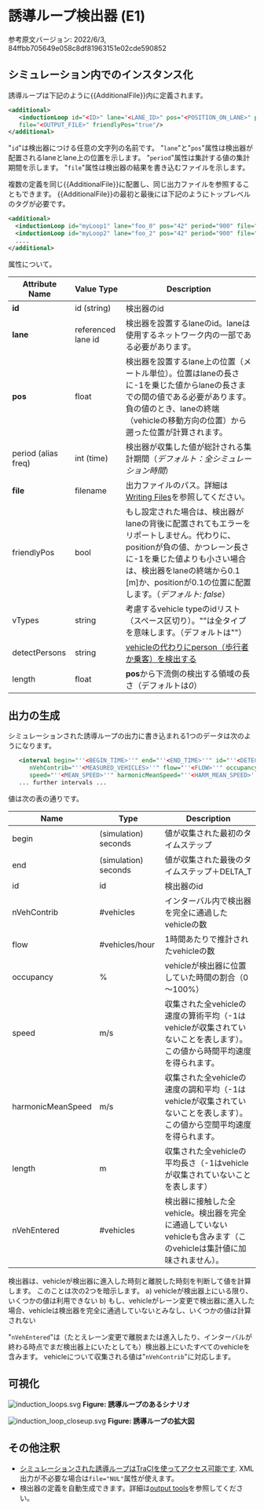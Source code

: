 <!-- detector : 検出器 -->

# 誘導ループ検出器 (E1)

参考原文バージョン: 2022/6/3, 84ffbb705649e058c8df81963151e02cde590852

## シミュレーション内でのインスタンス化

誘導ループは下記のように{{AdditionalFile}}内に定義されます。

```xml
<additional>
   <inductionLoop id="<ID>" lane="<LANE_ID>" pos="<POSITION_ON_LANE>" period="<AGGREGATION_TIME>"
   file="<OUTPUT_FILE>" friendlyPos="true"/>
</additional>
```

"`id`"は検出器につける任意の文字列の名前です。
"`lane`"と"`pos`"属性は検出器が配置されるlaneとlane上の位置を示します。
"`period`"属性は集計する値の集計期間を示します。
"`file`"属性は検出器の結果を書き込むファイルを示します。

複数の定義を同じ{{AdditionalFile}}に配置し、同じ出力ファイルを参照することもできます。
{{AdditionalFile}}の最初と最後には下記のようにトップレベルのタグが必要です。

```xml
<additional>
  <inductionLoop id="myLoop1" lane="foo_0" pos="42" period="900" file="out.xml"/>
  <inductionLoop id="myLoop2" lane="foo_2" pos="42" period="900" file="out.xml"/>
  ....
</additional>
```

属性について。

| Attribute Name | Value Type         | Description |
| -------------- | ------------------ | -------------------------------------------------------------------------------------- |
| **id**         | id (string)        | 検出器のid                                                                      |
| **lane**       | referenced lane id | 検出器を設置するlaneのid。laneは使用するネットワーク内の一部である必要があります。|
| **pos**        | float              | 検出器を設置するlane上の位置（メートル単位）。位置はlaneの長さに-1を乗じた値からlaneの長さまでの間の値である必要があります。負の値のとき、laneの終端（vehicleの移動方向の位置）から遡った位置が計算されます。|
| period (alias freq) | int (time)| 検出器が収集した値が総計される集計期間（*デフォルト：全シミュレーション時間*）|
| **file**       | filename           | 出力ファイルのパス。詳細は[Writing Files](../../Basics/Using_the_Command_Line_Applications.md#writing_files)を参照してください。|
| friendlyPos    | bool     | もし設定された場合は、検出器がlaneの背後に配置されてもエラーをリポートしません。代わりに、positionが負の値、かつレーン長さに-1を乗じた値よりも小さい場合は、検出器をlaneの終端から0.1 [m]か、positionが0.1の位置に配置します。（*デフォルト: false*）|
| vTypes         | string   | 考慮するvehicle typeのidリスト（スペース区切り）。""は全タイプを意味します。（デフォルトは""）|
| detectPersons  | string   | [vehicleの代わりにperson（歩行者か乗客）を検出する](../Pedestrians.md#detectors_for_pedestrians)  |
| length         | float    | **pos**から下流側の検出する領域の長さ（デフォルトは*0*） |

## 出力の生成

シミュレーションされた誘導ループの出力に書き込まれる1つのデータは次のようになります。

```xml
   <interval begin="''<BEGIN_TIME>''" end="''<END_TIME>''" id="''<DETECTOR_ID>''" \
      nVehContrib="''<MEASURED_VEHICLES>''" flow="''<FLOW>''" occupancy="''<OCCUPANCY>''" \
      speed="''<MEAN_SPEED>''" harmonicMeanSpeed="''<HARM_MEAN_SPEED>''" length="''<MEAN_LENGTH>''" nVehEntered="''<ENTERED_VEHICLES>''"/>
   ... further intervals ...
```

値は次の表の通りです。

| Name              | Type                 | Description                                                        |
| ----------------- | -------------------- | -------------------------------------------------------------------------------------- |
| begin             | (simulation) seconds | 値が収集された最初のタイムステップ |
| end               | (simulation) seconds | 値が収集された最後のタイムステップ＋DELTA_T |
| id                | id                   | 検出器のid |
| nVehContrib       | \#vehicles           | インターバル内で検出器を完全に通過したvehicleの数 |
| flow              | \#vehicles/hour      | 1時間あたりで推計されたvehicleの数 |
| occupancy         | %                    | vehicleが検出器に位置していた時間の割合（0～100%）|
| speed             | m/s                  | 収集された全vehicleの速度の算術平均（-1はvehicleが収集されていないことを表します）。この値から時間平均速度を得られます。|
| harmonicMeanSpeed | m/s                  | 収集された全vehicleの速度の調和平均（-1はvehicleが収集されていないことを表します）。この値から空間平均速度を得られます。|
| length            | m                    | 収集された全vehicleの平均長さ（-1はvehicleが収集されていないことを表します） |
| nVehEntered       | \#vehicles           | 検出器に接触した全vehicle。検出器を完全に通過していないvehicleも含みます（このvehicleは集計値に加味されません）。|

検出器は、vehicleが検出器に進入した時刻と離脱した時刻を判断して値を計算します。
このことは次の2つを暗示します。
a) vehicleが検出器上にいる限り、いくつかの値は利用できない
b) もし、vehicleがレーン変更で検出器に進入した場合、vehicleは検出器を完全に通過していないとみなし、いくつかの値は計算されない

"`nVehEntered`"は（たとえレーン変更で離脱または進入したり、インターバルが終わる時点でまだ検出器上にいたとしても）検出器上にいたすべてのvehicleを含みます。
vehicleについて収集される値は"`nVehContrib`"に対応します。

## 可視化

![induction_loops.svg](../../images/Induction_loops.svg "induction_loops.svg")
**Figure: 誘導ループのあるシナリオ**

![induction_loop_closeup.svg](../../images/Induction_loop_closeup.svg
"induction_loop_closeup.svg") **Figure: 誘導ループの拡大図**

## その他注釈

- [シミュレーションされた誘導ループはTraCIを使ってアクセス可能です](../../TraCI/Induction_Loop_Value_Retrieval.md). 
XML出力が不必要な場合は`file="NUL"`属性が使えます。
- 検出器の定義を自動生成できます。詳細は[output tools](../../Tools/Output.md)を参照してください。
